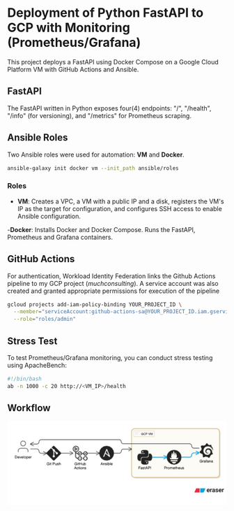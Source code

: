 # Deployment of Python FastAPI to GCP with Monitoring (Prometheus/Grafana)

This project deploys a FastAPI using Docker Compose on a Google Cloud Platform VM with GitHub Actions and Ansible.


## FastAPI
The FastAPI written in Python exposes four(4) endpoints: "/", "/health", "/info" (for versioning), and "/metrics" for Prometheus scraping.

## Ansible Roles
Two Ansible roles were used for automation: __VM__ and __Docker__.

```bash
ansible-galaxy init docker vm --init_path ansible/roles
```
### Roles
- __VM__: Creates a VPC, a VM with a public IP and a disk, registers the VM's IP as the target for configuration, and configures SSH access to enable Ansible configuration.

-__Docker__: Installs Docker and Docker Compose. Runs the FastAPI, Prometheus and Grafana containers.

## GitHub Actions
For authentication, Workload Identity Federation links the Github Actions pipeline to my GCP project (_muchconsulting_). A service account was also created and granted appropriate permissions for execution of the pipeline

```bash
gcloud projects add-iam-policy-binding YOUR_PROJECT_ID \
  --member="serviceAccount:github-actions-sa@YOUR_PROJECT_ID.iam.gserviceaccount.com" \
  --role="roles/admin"
```

## Stress Test
To test Prometheus/Grafana monitoring, you can conduct stress testing using ApacheBench:

```bash
#!/bin/bash
ab -n 1000 -c 20 http://<VM_IP>/health
```


## Workflow
![Workflow](muchconsulting.jpeg)